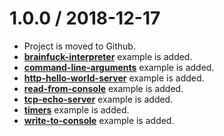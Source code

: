 1.0.0 / 2018-12-17
==================

  - Project is moved to Github.
  - [__brainfuck-interpreter__](https://github.com/umut-sahin/javascript-examples/tree/master/brainfuck-interpreter) example is added.
  - [__command-line-arguments__](https://github.com/umut-sahin/javascript-examples/tree/master/command-line-arguments) example is added.
  - [__http-hello-world-server__](https://github.com/umut-sahin/javascript-examples/tree/master/http-hello-world-server) example is added.
  - [__read-from-console__](https://github.com/umut-sahin/javascript-examples/tree/master/read-from-console) example is added.
  - [__tcp-echo-server__](https://github.com/umut-sahin/javascript-examples/tree/master/tcp-echo-server) example is added.
  - [__timers__](https://github.com/umut-sahin/javascript-examples/tree/master/timers) example is added.
  - [__write-to-console__](https://github.com/umut-sahin/javascript-examples/tree/master/write-to-console) example is added.
